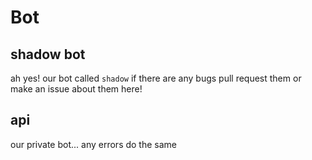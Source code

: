 # Bot
## shadow bot
ah yes! our bot called `shadow` if there are any bugs pull request them or make an issue about them here!
## api
our private bot...
any errors do the same

